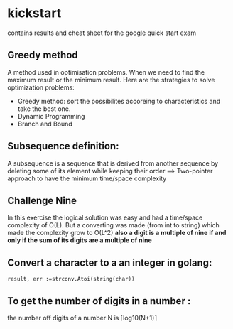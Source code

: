 # kickstart
contains results and cheat sheet for the google quick start exam 

## Greedy method 
A method used in optimisation problems. When we need to find the maximum result or the minimum result.
Here are the strategies to solve optimization problems: 
* Greedy method: sort the possibilites accoreing to characteristics and take the best one. 
* Dynamic Programming 
* Branch and Bound 



## Subsequence definition: 
A subsequence is a sequence that is derived from another sequence by deleting some of its element while keeping their order
==> Two-pointer approach to have the minimum time/space complexity 


## Challenge Nine 
In this exercise the logical solution was easy and had a time/space complexity of O(L). But a converting was made (from int to string) which made the complexity grow to O(L^2)
**also a digit is a multiple of nine if and only if the sum of its digits are a multiple of nine**

## Convert a character to a an integer in golang: 

```
result, err :=strconv.Atoi(string(char))
```
## To get the number of digits in a number :
the number off digits of a number N is ⌈log10(N+1)⌉
